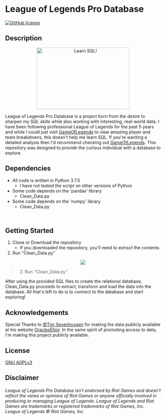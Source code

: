 # League of Legends Pro Database
[![GitHub license](https://img.shields.io/github/license/tyler-huffman/league-of-legends-pro-db)](https://github.com/tyler-huffman/league-of-legends-pro-db/blob/master/LICENSE.md)

## Description
<p align="center">
<img src="https://i.imgflip.com/1iio06.jpg"
   title="Learn SQL!"
 width=300px
height=200px
>
</p>

League of Legends Pro Database is a project born from the desire to sharpen my SQL skills while
also working with interesting, real-world data. I have been following professional League of Legends
for the past 5 years and while I could just visit [GameOfLegends](https://gol.gg/esports/home/) to view
amazing player and team breakdowns, this doesn't help me learn SQL. If you're wanting a detailed analysis
then I'd recommend checking out [GameOfLegends](https://gol.gg/esports/home/). This repository was designed
to provide the curious individual with a database to explore.

## Dependencies

* All code is written in Python 3.7.5
   * I have not tested the script on other versions of Python
* Some code depends on the 'pandas' library
    * Clean_Data.py
* Some code depends on the 'numpy' library
    * Clean_Data.py

<code>&nbsp;</code>

## Getting Started

1. Clone or Download the repository
   * If you downloaded the repository, you'll need to extract the contents
2. Run "Clean_Data.py"

<p align="center">
<img src="https://media.tenor.com/images/599c3ef1b137e6ec091dc1ae15858301/tenor.gif">
</p>

> 2. Run "Clean_Data.py"

After using the provided SQL files to create the relational database, Clean_Data.py proceeds to extract, transform
and load the data into the database. All that's left to do is to connect to the database and start exploring!

## Acknowledgements

Special Thanks to [@Tim Sevenhuysen](https://twitter.com/TimSevenhuysen)
for making the data publicly available at his website
[OraclesElixir](https://oracleselixir.com/matchdata/).
In the same spirit of promoting access to data, I'm
making this project publicly available.


## License
[GNU AGPLv3 ](https://www.gnu.org/licenses/agpl-3.0.en.html)

## Disclaimer
###### League of Legends Pro Database isn’t endorsed by Riot Games and doesn’t reflect the views or opinions of Riot Games or anyone officially involved in producing or managing League of Legends. League of Legends and Riot Games are trademarks or registered trademarks of Riot Games, Inc. League of Legends © Riot Games, Inc.

